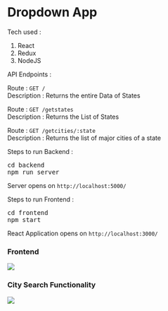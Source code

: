 # Dropdown App 

Tech used : 
1. React 
2. Redux
3. NodeJS

API Endpoints : 

Route : <code>GET /</code><br>
Description : Returns the entire Data of States

Route : <code>GET /getstates</code><br>
Description : Returns the List of States

Route : <code>GET /getcities/:state</code><br>
Description : Returns the list of major cities of a state

Steps to run Backend : 
<pre>
cd backend
npm run server
</pre>
Server opens on <code>http://localhost:5000/</code>

Steps to run Frontend : 
<pre>
cd frontend
npm start
</pre>
React Application opens on <code>http://localhost:3000/</code>

### Frontend
<img src="https://user-images.githubusercontent.com/56394033/140427307-bb490b55-0c07-4a3b-903f-03475d0dec5b.png">

### City Search Functionality
<img src="https://user-images.githubusercontent.com/56394033/140436483-10daaa81-c745-4db8-b520-fccf4b2639ae.png">
